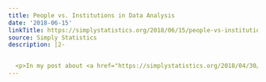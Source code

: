 ```yaml
---
title: People vs. Institutions in Data Analysis
date: '2018-06-15'
linkTitle: https://simplystatistics.org/2018/06/15/people-vs-institutions-in-data-analysis/
source: Simply Statistics
description: |2-


  <p>In my post about <a href="https://simplystatistics.org/2018/04/30/relationships-in-data-analysis/">relationships in data analysis</a> I got a little push back regarding whether human relationships would ever <em>not</em> be important in data analysis and whether that has anything to do with the &ldquo;maturity&rdquo; of the field. I believe human beings will always play a role in data analysis, but it’s possible that over time they will play different roles. I wanted to discuss in this post
---
```


